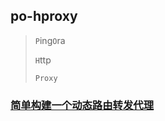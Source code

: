 ## po-hproxy

> `P`ing`O`ra
> 
> `H`ttp
> 
> `Proxy`


### [简单构建一个动态路由转发代理](https://realcpf.tech/posts/pingora-simple/)